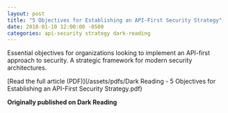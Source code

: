 ```yaml
---
layout: post
title: "5 Objectives for Establishing an API-First Security Strategy"
date: 2018-01-10 12:00:00 -0500
categories: api-security strategy dark-reading
---
```


Essential objectives for organizations looking to implement an API-first approach to security. A strategic framework for modern security architectures.

[Read the full article (PDF)](/assets/pdfs/Dark Reading - 5 Objectives for Establishing an API-First Security Strategy.pdf)

**Originally published on Dark Reading**